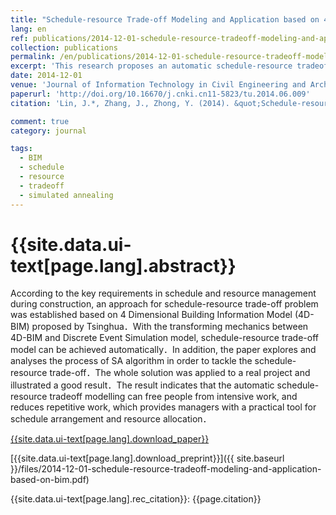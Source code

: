 ```yaml
---
title: "Schedule-resource Trade-off Modeling and Application based on 4D-BIM"
lang: en
ref: publications/2014-12-01-schedule-resource-tradeoff-modeling-and-application-based-on-bim
collection: publications
permalink: /en/publications/2014-12-01-schedule-resource-tradeoff-modeling-and-application-based-on-bim
excerpt: 'This research proposes an automatic schedule-resource tradeoff modeling and simulation approach for construction, which could avoid rework and improve work efficiency'
date: 2014-12-01
venue: 'Journal of Information Technology in Civil Engineering and Architecture'
paperurl: 'http://doi.org/10.16670/j.cnki.cn11-5823/tu.2014.06.009'
citation: 'Lin, J.*, Zhang, J., Zhong, Y. (2014). &quot;Schedule-resource Trade-off Modeling and Application based on 4D-BIM&quot; <i>Journal of Information Technology in Civil Engineering and Architecture</i>. 6(6): 44-49. doi: 10.16670/j.cnki.cn11-5823/tu.2014.06.009 (in Chinese)'

comment: true
category: journal

tags: 
  - BIM
  - schedule
  - resource
  - tradeoff
  - simulated annealing
---
```



{{site.data.ui-text[page.lang].abstract}}
====

According to the key requirements in schedule and resource management during construction, an approach for schedule-resource trade-off problem was established based on 4 Dimensional Building Information Model (4D-BIM) proposed by Tsinghua．With the transforming mechanics between 4D-BIM and Discrete Event Simulation model, schedule-resource trade-off model can be achieved automatically．In addition, the paper explores and analyses the process of SA algorithm in order to tackle the schedule-resource trade-off．The whole solution was applied to a real project and illustrated a good result．The result indicates that the automatic schedule-resource tradeoff modelling can free people from intensive work, and reduces repetitive work, which provides managers with a practical tool for schedule arrangement and resource allocation．

[{{site.data.ui-text[page.lang].download_paper}}](http://doi.org/10.16670/j.cnki.cn11-5823/tu.2014.06.009)

[{{site.data.ui-text[page.lang].download_preprint}}]({{ site.baseurl }}/files/2014-12-01-schedule-resource-tradeoff-modeling-and-application-based-on-bim.pdf)

{{site.data.ui-text[page.lang].rec_citation}}: {{page.citation}}